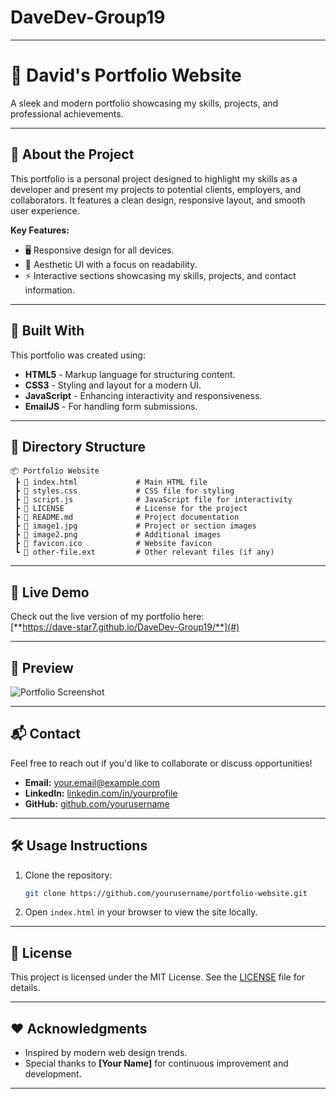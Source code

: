 # DaveDev-Group19

---

# 🚀 **David's Portfolio Website**  
A sleek and modern portfolio showcasing my skills, projects, and professional achievements.

---

## 🌟 **About the Project**  
This portfolio is a personal project designed to highlight my skills as a developer and present my projects to potential clients, employers, and collaborators. It features a clean design, responsive layout, and smooth user experience.  

**Key Features:**  
- 🖥️ Responsive design for all devices.  
- 🎨 Aesthetic UI with a focus on readability.  
- ⚡ Interactive sections showcasing my skills, projects, and contact information.  

---

## 🔧 **Built With**  
This portfolio was created using:  
- **HTML5** - Markup language for structuring content.  
- **CSS3** - Styling and layout for a modern UI.  
- **JavaScript** - Enhancing interactivity and responsiveness.  
- **EmailJS** - For handling form submissions.  

---

## 📂 **Directory Structure**  

```
📦 Portfolio Website  
 ┣ 📄 index.html             # Main HTML file  
 ┣ 📄 styles.css             # CSS file for styling  
 ┣ 📄 script.js              # JavaScript file for interactivity  
 ┣ 📄 LICENSE                # License for the project  
 ┣ 📄 README.md              # Project documentation  
 ┣ 📄 image1.jpg             # Project or section images  
 ┣ 📄 image2.png             # Additional images  
 ┣ 📄 favicon.ico            # Website favicon  
 ┗ 📄 other-file.ext         # Other relevant files (if any)  

```

---

## 🚀 **Live Demo**  
Check out the live version of my portfolio here:  
[**https://dave-star7.github.io/DaveDev-Group19/**](#)

---

## 📸 **Preview**  

![Portfolio Screenshot](assets/images/portfolio-preview.png)

---

## 📬 **Contact**  
Feel free to reach out if you'd like to collaborate or discuss opportunities!  

- **Email:** [your.email@example.com](mailto:your.email@example.com)  
- **LinkedIn:** [linkedin.com/in/yourprofile](#)  
- **GitHub:** [github.com/yourusername](#)  

---

## 🛠️ **Usage Instructions**  
1. Clone the repository:  
   ```bash  
   git clone https://github.com/yourusername/portfolio-website.git  
   ```  
2. Open `index.html` in your browser to view the site locally.  

---

## 📄 **License**  
This project is licensed under the MIT License. See the [LICENSE](LICENSE) file for details.  

---

## ❤️ **Acknowledgments**  
- Inspired by modern web design trends.  
- Special thanks to **[Your Name]** for continuous improvement and development.  

---  








